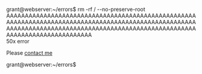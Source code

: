 <span id="a">grant@webserver</span>:<span id="c">~/errors</span>$ rm -rf / --no-preserve-root<br>AAAAAAAAAAAAAAAAAAAAAAAAAAAAAAAAAAAAAAAAAAAAAAAAAAAAAAAAAAAAAAAAAAAAAAAAAAAAAAAAAAAAAAAAAAAAAAAAAAAAAAAAAAAAAAAAAAAAAAAAAAAAAAAAAAAAAAAAAAAAAAAAAAAAAAAAAAAAAAAAAAAAAAAAAAAAAAAA<br>50x error
<p>Please <a href="mailto:grantshandy@gmail.com">contact me</a></p>
<span id="a">grant@webserver</span>:<span id="c">~/errors</span>$

